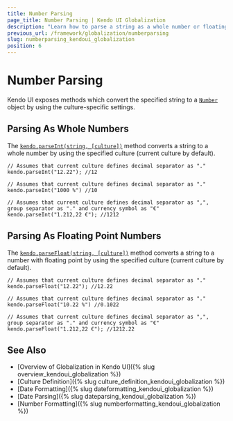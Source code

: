 ```yaml
---
title: Number Parsing
page_title: Number Parsing | Kendo UI Globalization
description: "Learn how to parse a string as a whole number or floating point number in Kendo UI by using the specified culture."
previous_url: /framework/globalization/numberparsing
slug: numberparsing_kendoui_globalization
position: 6
---
```


# Number Parsing

Kendo UI exposes methods which convert the specified string to a [`Number`](https://developer.mozilla.org/en/JavaScript/Reference/Global_Objects/Number) object by using the culture-specific settings.

## Parsing As Whole Numbers

The [`kendo.parseInt(string, [culture])`](/api/framework/kendo#parseInt) method converts a string to a whole number by using the specified culture (current culture by default).

    // Assumes that current culture defines decimal separator as "."
    kendo.parseInt("12.22"); //12

    // Assumes that current culture defines decimal separator as "."
    kendo.parseInt("1000 %") //10

    // Assumes that current culture defines decimal separator as ",", group separator as "." and currency symbol as "€"
    kendo.parseInt("1.212,22 €"); //1212

## Parsing As Floating Point Numbers

The [`kendo.parseFloat(string, [culture])`](/api/framework/kendo#parseInt) method converts a string to a number with floating point by using the specified culture (current culture by default).

    // Assumes that current culture defines decimal separator as "."
    kendo.parseFloat("12.22"); //12.22

    // Assumes that current culture defines decimal separator as "."
    kendo.parseFloat("10.22 %") //0.1022

    // Assumes that current culture defines decimal separator as ",", group separator as "." and currency symbol as "€"
    kendo.parseFloat("1.212,22 €"); //1212.22

## See Also

* [Overview of Globalization in Kendo UI]({% slug overview_kendoui_globalization %})
* [Culture Definition]({% slug culture_definition_kendoui_globalization %})
* [Date Formatting]({% slug dateformatting_kendoui_globalization %})
* [Date Parsing]({% slug dateparsing_kendoui_globalization %})
* [Number Formatting]({% slug numberformatting_kendoui_globalization %})
